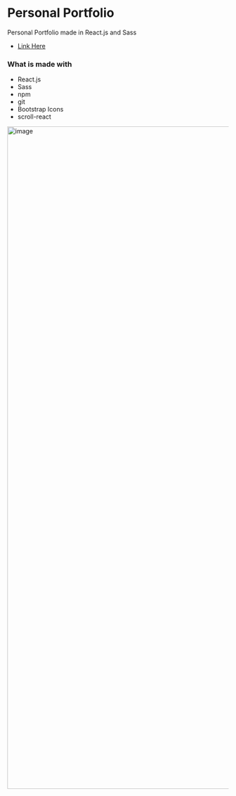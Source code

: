 # Personal Portfolio

Personal Portfolio made in React.js and Sass

- [Link Here](https://notjameshan.github.io)

### What is made with
- React.js
- Sass
- npm
- git
- Bootstrap Icons
- scroll-react

<img width="1510" alt="image" src="https://github.com/notJamesHan/notjameshan.github.io/assets/77949696/0ff455ac-a50a-499e-ab49-66a69b51c2e8">

